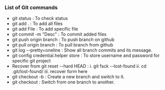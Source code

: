 ### List of Git commands

* git status : To check status
* git add . : To add all files
* git add File : To add specific file
* git commit -m "Desc" : To commit added files
* git push origin branch : To push branch on github
* git pull origin branch : To pull branch from github
* git log --pretty=oneline : Show all branch commits and its message.
* git config credential.helper store : To store username and password for specific git project
* Recover from git reset --hard HEAD : 
	i. git fsck --lost-found
	ii. cd .git/lost-found/
	iii. recover form here
* git checkout -b <branchname> : Create a new branch and switch to it.
* git checkout <branchname> : Switch from one branch to another.
